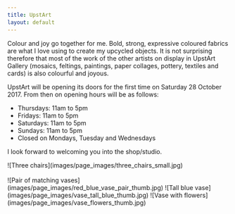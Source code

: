 ```yaml
---
title: UpstArt
layout: default
---
```


Colour and joy go together for me. Bold, strong, expressive coloured fabrics are what I love using to create my upcycled objects. It is not surprising therefore that most of the work of the other artists on display in UpstArt Gallery (mosaics, feltings, paintings, paper collages, pottery, textiles and cards) is also colourful and joyous.

UpstArt will be opening its doors for the first time on Saturday 28 October 2017. From then on opening hours will be as follows:

* Thursdays: 11am to 5pm
* Fridays:   11am to 5pm
* Saturdays: 11am to 5pm
* Sundays:   11am to 5pm
* Closed on Mondays, Tuesday and Wednesdays

I look forward to welcoming you into the shop/studio.


<div class="thumbgrid" markdown="1">
![Three chairs](images/page_images/three_chairs_small.jpg)
</div>

<br>

<div class="thumbgrid" markdown="1">
![Pair of matching vases](images/page_images/red_blue_vase_pair_thumb.jpg)
![Tall blue vase](images/page_images/vase_tall_blue_thumb.jpg)
![Vase with flowers](images/page_images/vase_flowers_thumb.jpg)
</div>

